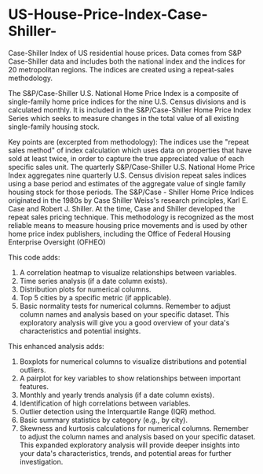 # US-House-Price-Index-Case-Shiller-


Case-Shiller Index of US residential house prices. Data comes from S&P Case-Shiller data and includes both the national index and the indices for 20 metropolitan regions. The indices are created using a repeat-sales methodology.




The S&P/Case-Shiller U.S. National Home Price Index is a composite of
single-family home price indices for the nine U.S. Census divisions and is
calculated monthly. It is included in the S&P/Case-Shiller Home Price Index
Series which seeks to measure changes in the total value of all existing
single-family housing stock.



Key points are (excerpted from methodology):
The indices use the "repeat sales method" of index calculation which uses data on properties that have sold at least twice, in order to capture the true appreciated value of each specific sales unit.
The quarterly S&P/Case-Shiller U.S. National Home Price Index aggregates nine quarterly U.S. Census division repeat sales indices using a base period and estimates of the aggregate value of single family housing stock for those periods.
The S&P/Case - Shiller Home Price Indices originated in the 1980s by Case Shiller Weiss's research principles, Karl E. Case and Robert J. Shiller. At the time, Case and Shiller developed the repeat sales pricing technique. This methodology is recognized as the most reliable means to measure housing price movements and is used by other home price index publishers, including the Office of Federal Housing Enterprise Oversight (OFHEO)


This code adds:
1. A correlation heatmap to visualize relationships between variables.
2. Time series analysis (if a date column exists).
3. Distribution plots for numerical columns.
4. Top 5 cities by a specific metric (if applicable).
5. Basic normality tests for numerical columns.
Remember to adjust column names and analysis based on your specific dataset. This exploratory analysis will give you a good overview of your data's characteristics and potential insights.


This enhanced analysis adds:
1. Boxplots for numerical columns to visualize distributions and potential outliers.
2. A pairplot for key variables to show relationships between important features.
3. Monthly and yearly trends analysis (if a date column exists).
4. Identification of high correlations between variables.
5. Outlier detection using the Interquartile Range (IQR) method.
6. Basic summary statistics by category (e.g., by city).
7. Skewness and kurtosis calculations for numerical columns.
Remember to adjust the column names and analysis based on your specific dataset. This expanded exploratory analysis will provide deeper insights into your data's characteristics, trends, and potential areas for further investigation.
